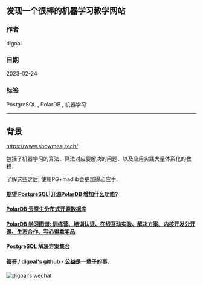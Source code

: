 ## 发现一个很棒的机器学习教学网站  
                          
### 作者                          
digoal                          
                          
### 日期                          
2023-02-24                          
                          
### 标签                          
PostgreSQL , PolarDB , 机器学习       
                          
----                          
                          
## 背景         
  
https://www.showmeai.tech/  
  
包括了机器学习的算法、算法对应要解决的问题、以及应用实践大量体系化的教程.    
   
了解这些之后, 使用PG+madlib会更加得心应手.  
     
  
#### [期望 PostgreSQL|开源PolarDB 增加什么功能?](https://github.com/digoal/blog/issues/76 "269ac3d1c492e938c0191101c7238216")
  
  
#### [PolarDB 云原生分布式开源数据库](https://github.com/ApsaraDB "57258f76c37864c6e6d23383d05714ea")
  
  
#### [PolarDB 学习图谱: 训练营、培训认证、在线互动实验、解决方案、内核开发公开课、生态合作、写心得拿奖品](https://www.aliyun.com/database/openpolardb/activity "8642f60e04ed0c814bf9cb9677976bd4")
  
  
#### [PostgreSQL 解决方案集合](../201706/20170601_02.md "40cff096e9ed7122c512b35d8561d9c8")
  
  
#### [德哥 / digoal's github - 公益是一辈子的事.](https://github.com/digoal/blog/blob/master/README.md "22709685feb7cab07d30f30387f0a9ae")
  
  
![digoal's wechat](../pic/digoal_weixin.jpg "f7ad92eeba24523fd47a6e1a0e691b59")
  
